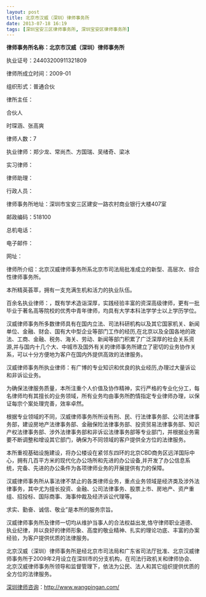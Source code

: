 ```yaml
---
layout: post
title: 北京市汉威（深圳）律师事务所
date: 2013-07-18 16:19
tags: [深圳宝安三区律师事务所, 深圳宝安区律师事务所]
---
```

<strong>律师事务所名称：北京市汉威（深圳）律师事务所</strong>

执业证号：24403200911321809

律师所成立时间：2009-01

组织形式：普通合伙

律所主任：

合伙人

时琛涵、张高爽

律师人数：7

执业律师：郑少龙、常尚杰、方国瑞、吴绪奇、梁冰

实习律师：

律师助理：

行政人员：

律师事务所地址：深圳市宝安三区建安一路农村商业银行大楼407室

邮政编码：518100

总机电话：

电子邮件：

网址：

律师所介绍：北京汉威律师事务所系北京市司法局批准成立的新型、高层次、综合性律师事务所。

本所精英荟萃，拥有一支充满生机和活力的执业队伍。

百余名执业律师：，既有学术造诣深厚，实践经验丰富的资深高级律师，更有一批毕业于著名高等院校的优秀中青年律师，均具有大学本科法学学士以上学历学位。

汉威律师事务所多数律师具有在国内立法、司法科研机构以及其它国家机关、新闻单位、金融、财会、国有大中型企业等部门工作的经历,在北京以及全国各地的政法、工商、金融、税务、海关、劳动、新闻等部门积累了广泛深厚的社会关系资源,并与国内十几个大、中城市及国外有关的律师事务所建立了密切的业务协作关系，可以十分方便地为客户在国内外提供高效的法律服务。

汉威律师事务所执业律师：有广博的专业知识和优良的执业经历,办理过大量诉讼和非诉讼业务。

为确保法律服务质量，本所注重个人价值及协作精神，实行严格的专业化分工，每名律师均有其擅长的业务领域，所有业务均由事务所酌情指定专业律师办理，以保证每宗个案处理完善，效率卓然。

根据专业领域的不同，汉威律师事务所所设有刑、民、行法律事务部、公司法律事务部，建设房地产法律事务部、金融保险法律事务部、投资贸易法律事务部、知识产权法律事务部、涉外法律事务部和非诉讼法律事务部等专业部门，并根据业务需要不断调整和增设其它部门，确保为不同领域的客户提供全方位的法律服务。

本所重视基础设施建设，将办公楼设在紧邻东四环的北京CBD商务区远洋国际中心，拥有几百平方米的现代化办公场所和先进的办公设备,并开发了办公信息系统，完备、先进的办公条件为各项律师业务的开展提供有力的保障。

汉威律师事务所从事法律不禁止的各类律师业务，重点业务领域是经济类及涉外法律事务，其中尤为擅长投资、金融、公司法律事务、股票上市、房地产、资产重组、招投标、国际商事、海事仲裁及经济诉讼代理等。

求实、勤奋、诚信、敬业”是本所的服务宗旨。

汉威律师事务所及律师一切均从维护当事人的合法权益出发,恪守律师职业道德、执业纪律，并以良好的律师形象、高度的敬业精神、扎实的理论功底、丰富的办案经验，为客户提供优质的法律服务。

北京汉威（深圳）律师事务所是经北京市司法局和广东省司法厅批准、北京汉威律师事务所于2009年2月设立在深圳市的分支机构，在司法行政机关和律师协会、北京汉威律师事务所领导和监督管理下，依法为公民、法人和其它组织提供优质的全方位的法律服务。

<a href="http://www.wangpingan.com/">深圳律师咨询</a>：<a href="http://www.wangpingan.com/">http://www.wangpingan.com/</a>

